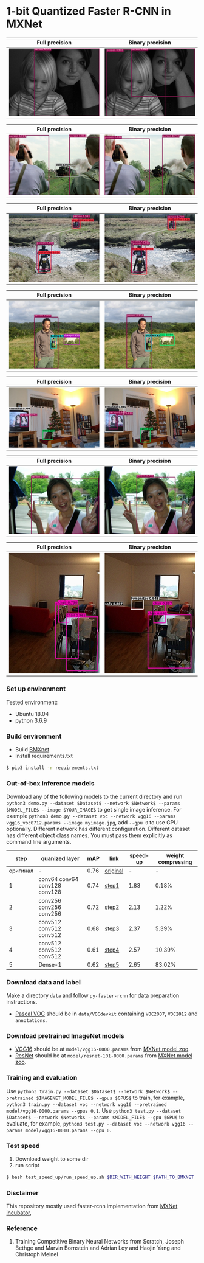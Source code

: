 # 1-bit Quantized Faster R-CNN in MXNet
Full precision          |  Binary precision
:-------------------------:|:-------------------------:
![](resources/images/000969_fp.jpg)  |  ![](resources/images/000969_bp.jpg)

Full precision          |  Binary precision
:-------------------------:|:-------------------------:
![](resources/images/002728_fp.jpg)  |  ![](resources/images/002728_bp.jpg)

Full precision          |  Binary precision
:-------------------------:|:-------------------------:
![](resources/images/002739_fp.jpg)  |  ![](resources/images/002739_bp.jpg)

Full precision          |  Binary precision
:-------------------------:|:-------------------------:
![](resources/images/004072_fp.jpg)  |  ![](resources/images/004072_bp.jpg)

Full precision          |  Binary precision
:-------------------------:|:-------------------------:
![](resources/images/005255_fp.jpg)  |  ![](resources/images/005255_bp.jpg)

Full precision          |  Binary precision
:-------------------------:|:-------------------------:
![](resources/images/008276_fp.jpg)  |  ![](resources/images/008276_bp.jpg)

Full precision          |  Binary precision
:-------------------------:|:-------------------------:
![](resources/images/009486_fp.jpg)  |  ![](resources/images/009486_bp.jpg)

### Set up environment
Tested environment:
* Ubuntu 18.04
* python 3.6.9
 
### Build environment
* Build [BMXnet](https://github.com/SKutukov/BMXNet-v2)
* Install requirements.txt
```bash
$ pip3 install -r requirements.txt
```

### Out-of-box inference models
Download any of the following models to the current directory and run `python3 demo.py --dataset $Dataset$ --network $Network$ --params $MODEL_FILE$ --image $YOUR_IMAGE$` to get single image inference.
For example `python3 demo.py --dataset voc --network vgg16 --params vgg16_voc0712.params --image myimage.jpg`, add `--gpu 0` to use GPU optionally.
Different network has different configuration. Different dataset has different object class names. You must pass them explicitly as command line arguments.

| step     | quanized layer                | mAP  | link                                         | speed-up | weight compressing |
|----------|-------------------------------|------|----------------------------------------------|----------|--------------------|
| оригинал | -                             | 0.76 | [original](https://yadi.sk/d/I9WiDe8fknLI2w) |     -    |          -         |
| 1        | conv64 conv64 conv128 conv128 | 0.74 | [step1](https://yadi.sk/d/NV4lQ5wp_8L4-w)    |   1.83   |        0.18%       |
| 2        | conv256 conv256 conv256       | 0.72 | [step2](https://yadi.sk/d/FyeOkkVCVI4K2A)    |   2.13   |        1.22%       |
| 3        | conv512 conv512 conv512       | 0.68 | [step3](https://yadi.sk/d/BRl7WgOAa2hTTQ)    |   2.37   |        5.39%       |
| 4        | conv512 conv512 conv512       | 0.61 | [step4](https://yadi.sk/d/1aqjy9x0a6K0NA)    |   2.57   |       10.39%       |
| 5        | Dense-1                       | 0.62 | [step5](https://yadi.sk/d/cA08mht_ycjq0A)    |   2.65   |       83.02%       |

### Download data and label
Make a directory `data` and follow `py-faster-rcnn` for data preparation instructions.
* [Pascal VOC](http://host.robots.ox.ac.uk/pascal/VOC/) should be in `data/VOCdevkit` containing `VOC2007`, `VOC2012` and `annotations`.


### Download pretrained ImageNet models
* [VGG16](http://www.robots.ox.ac.uk/~vgg/research/very_deep/) should be at `model/vgg16-0000.params` from [MXNet model zoo](http://data.dmlc.ml/models/imagenet/vgg/).
* [ResNet](https://github.com/tornadomeet/ResNet) should be at `model/resnet-101-0000.params` from [MXNet model zoo](http://data.dmlc.ml/models/imagenet/resnet/).

### Training and evaluation
Use `python3 train.py --dataset $Dataset$ --network $Network$ --pretrained $IMAGENET_MODEL_FILE$ --gpus $GPUS$` to train,
for example, `python3 train.py --dataset voc --network vgg16 --pretrained model/vgg16-0000.params --gpus 0,1`.
Use `python3 test.py --dataset $Dataset$ --network $Network$ --params $MODEL_FILE$ --gpu $GPU$` to evaluate,
for example, `python3 test.py --dataset voc --network vgg16 --params model/vgg16-0010.params --gpu 0`.

### Test speed
1. Download weight to some dir
2.  run script
```bash
$ bash test_speed_up/run_speed_up.sh $DIR_WITH_WEIGHT $PATH_TO_BMXNET
```

### Disclaimer
This repository mostly used faster-rcnn implementation from [MXNet incubator](https://github.com/apache/incubator-mxnet),

### Reference 
1. Training Competitive Binary Neural Networks from Scratch, Joseph Bethge and Marvin Bornstein and Adrian Loy and Haojin Yang and Christoph Meinel
